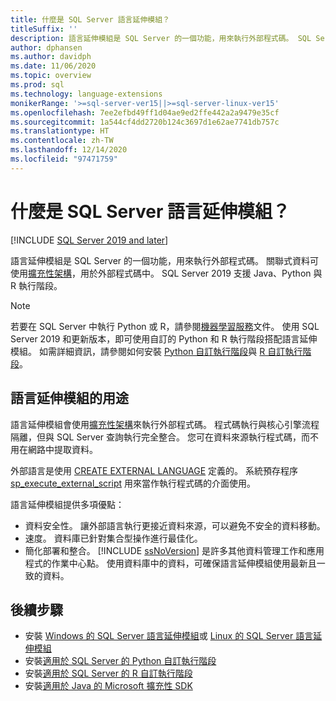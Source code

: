 ```yaml
---
title: 什麼是 SQL Server 語言延伸模組？
titleSuffix: ''
description: 語言延伸模組是 SQL Server 的一個功能，用來執行外部程式碼。 SQL Server 支援 Java、Python 與 R。 藉由使用擴充性架構，即可在外部程式碼中使用關聯式資料。
author: dphansen
ms.author: davidph
ms.date: 11/06/2020
ms.topic: overview
ms.prod: sql
ms.technology: language-extensions
monikerRange: '>=sql-server-ver15||>=sql-server-linux-ver15'
ms.openlocfilehash: 7ee2efbd49ff1d04ae9ed2ffe442a2a9479e35cf
ms.sourcegitcommit: 1a544cf4dd2720b124c3697d1e62ae7741db757c
ms.translationtype: HT
ms.contentlocale: zh-TW
ms.lasthandoff: 12/14/2020
ms.locfileid: "97471759"
---
```

# <a name="what-is-sql-server-language-extensions"></a>什麼是 SQL Server 語言延伸模組？
[!INCLUDE [SQL Server 2019 and later](../includes/applies-to-version/sqlserver2019.md)]

語言延伸模組是 SQL Server 的一個功能，用來執行外部程式碼。 關聯式資料可使用[擴充性架構](concepts/extensibility-framework.md)，用於外部程式碼中。 SQL Server 2019 支援 Java、Python 與 R 執行階段。

> [!NOTE]
> 若要在 SQL Server 中執行 Python 或 R，請參閱[機器學習服務](../machine-learning/sql-server-machine-learning-services.md)文件。 使用 SQL Server 2019 和更新版本，即可使用自訂的 Python 和 R 執行階段搭配語言延伸模組。 如需詳細資訊，請參閱如何安裝 [Python 自訂執行階段](../machine-learning/install/custom-runtime-python.md)與 [R 自訂執行階段](../machine-learning/install/custom-runtime-r.md)。

## <a name="what-you-can-do-with-language-extensions"></a>語言延伸模組的用途

語言延伸模組會使用[擴充性架構](concepts/extensibility-framework.md)來執行外部程式碼。 程式碼執行與核心引擎流程隔離，但與 SQL Server 查詢執行完全整合。 您可在資料來源執行程式碼，而不用在網路中提取資料。

外部語言是使用 [CREATE EXTERNAL LANGUAGE](../t-sql/statements/create-external-language-transact-sql.md) 定義的。 系統預存程序 [sp_execute_external_script](../relational-databases/system-stored-procedures/sp-execute-external-script-transact-sql.md) 用來當作執行程式碼的介面使用。

語言延伸模組提供多項優點：

+ 資料安全性。 讓外部語言執行更接近資料來源，可以避免不安全的資料移動。
+ 速度。 資料庫已針對集合型操作進行最佳化。 
+ 簡化部署和整合。 [!INCLUDE [ssNoVersion](../includes/ssnoversion-md.md)] 是許多其他資料管理工作和應用程式的作業中心點。 使用資料庫中的資料，可確保語言延伸模組使用最新且一致的資料。

## <a name="next-steps"></a>後續步驟

+ 安裝 [Windows 的 SQL Server 語言延伸模組](install/windows-java.md)或 [Linux 的 SQL Server 語言延伸模組](../linux/sql-server-linux-setup-language-extensions-java.md)
+ 安裝[適用於 SQL Server 的 Python 自訂執行階段](../machine-learning/install/custom-runtime-python.md)
+ 安裝[適用於 SQL Server 的 R 自訂執行階段](../machine-learning/install/custom-runtime-r.md)
+ 安裝[適用於 Java 的 Microsoft 擴充性 SDK](how-to/extensibility-sdk-java-sql-server.md)

